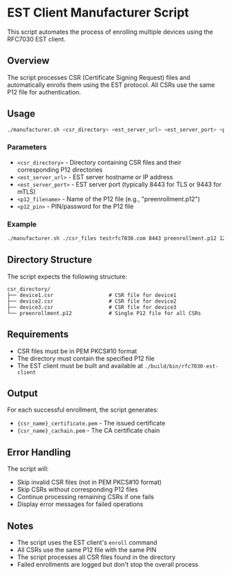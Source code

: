 # EST Client Manufacturer Script

This script automates the process of enrolling multiple devices using the RFC7030 EST client.

## Overview

The script processes CSR (Certificate Signing Request) files and automatically enrolls them using the EST protocol. All CSRs use the same P12 file for authentication.

## Usage

```bash
./manufacturer.sh <csr_directory> <est_server_url> <est_server_port> <p12_filename> <p12_pin>
```

### Parameters

- `<csr_directory>` - Directory containing CSR files and their corresponding P12 directories
- `<est_server_url>` - EST server hostname or IP address
- `<est_server_port>` - EST server port (typically 8443 for TLS or 9443 for mTLS)
- `<p12_filename>` - Name of the P12 file (e.g., "preenrollment.p12")
- `<p12_pin>` - PIN/password for the P12 file

### Example

```bash
./manufacturer.sh ./csr_files testrfc7030.com 8443 preenrollment.p12 12345
```

## Directory Structure

The script expects the following structure:

```
csr_directory/
├── device1.csr                  # CSR file for device1
├── device2.csr                  # CSR file for device2
├── device3.csr                  # CSR file for device3
└── preenrollment.p12            # Single P12 file for all CSRs
```

## Requirements

- CSR files must be in PEM PKCS#10 format
- The directory must contain the specified P12 file
- The EST client must be built and available at `./build/bin/rfc7030-est-client`

## Output

For each successful enrollment, the script generates:
- `{csr_name}_certificate.pem` - The issued certificate
- `{csr_name}_cachain.pem` - The CA certificate chain

## Error Handling

The script will:
- Skip invalid CSR files (not in PEM PKCS#10 format)
- Skip CSRs without corresponding P12 files
- Continue processing remaining CSRs if one fails
- Display error messages for failed operations

## Notes

- The script uses the EST client's `enroll` command
- All CSRs use the same P12 file with the same PIN
- The script processes all CSR files found in the directory
- Failed enrollments are logged but don't stop the overall process
